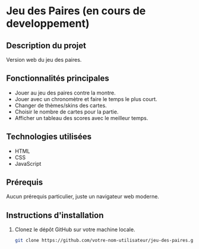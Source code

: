 # Jeu des Paires (en cours de developpement)

## Description du projet

Version web du jeu des paires.

## Fonctionnalités principales

- Jouer au jeu des paires contre la montre.
- Jouer avec un chronomètre et faire le temps le plus court.
- Changer de thèmes/skins des cartes.
- Choisir le nombre de cartes pour la partie.
- Afficher un tableau des scores avec le meilleur temps.

## Technologies utilisées

- HTML
- CSS
- JavaScript

## Prérequis

Aucun prérequis particulier, juste un navigateur web moderne.

## Instructions d'installation

1. Clonez le dépôt GitHub sur votre machine locale.

   ```bash
   git clone https://github.com/votre-nom-utilisateur/jeu-des-paires.git
